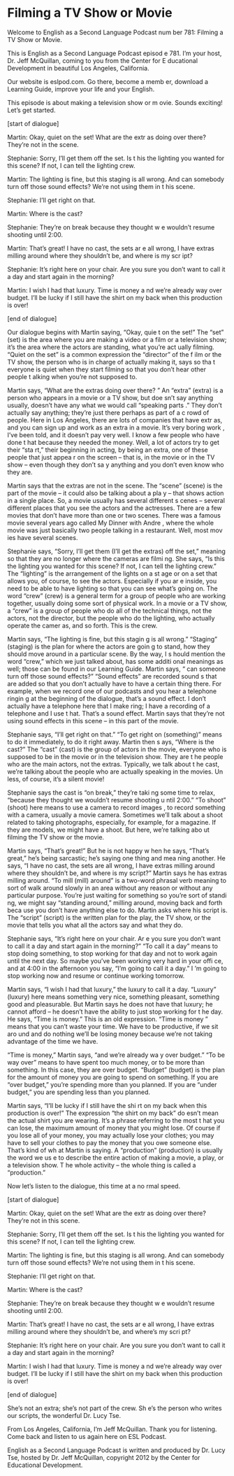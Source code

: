 # Filming a TV Show or Movie

Welcome to English as a Second Language Podcast num ber 781: Filming a TV Show or Movie.   

This is English as a Second Language Podcast episod e 781.  I’m your host, Dr. Jeff McQuillan, coming to you from the Center for E ducational Development in beautiful Los Angeles, California. 

Our website is eslpod.com.  Go there, become a memb er, download a Learning Guide, improve your life and your English. 

This episode is about making a television show or m ovie.  Sounds exciting!  Let’s get started. 

[start of dialogue] 

Martin:  Okay, quiet on the set!  What are the extr as doing over there?  They’re not in the scene. 

Stephanie:  Sorry, I’ll get them off the set.  Is t his the lighting you wanted for this scene?  If not, I can tell the lighting crew. 

Martin:  The lighting is fine, but this staging is all wrong.  And can somebody turn off those sound effects?  We’re not using them in t his scene. 

Stephanie:  I’ll get right on that.   

Martin:  Where is the cast?   

Stephanie:  They’re on break because they thought w e wouldn’t resume shooting until 2:00. 

Martin:  That’s great!  I have no cast, the sets ar e all wrong, I have extras milling around where they shouldn’t be, and where is my scr ipt? 

Stephanie:  It’s right here on your chair.  Are you  sure you don’t want to call it a day and start again in the morning? 

Martin:  I wish I had that luxury.  Time is money a nd we’re already way over budget.  I’ll be lucky if I still have the shirt on  my back when this production is over!  

 [end of dialogue] 

Our dialogue begins with Martin saying, “Okay, quie t on the set!”  The “set” (set) is the area where you are making a video or a film or a television show; it’s the area where the actors are standing, what you’re act ually filming.  “Quiet on the set” is a common expression the “director” of the f ilm or the TV show, the person who is in charge of actually making it, says so tha t everyone is quiet when they start filming so that you don’t hear other people t alking when you’re not supposed to.   

Martin says, “What are the extras doing over there? ”  An “extra” (extra) is a person who appears in a movie or a TV show, but doe sn’t say anything usually, doesn’t have any what we would call “speaking parts .”  They don’t actually say anything; they’re just there perhaps as part of a c rowd of people.  Here in Los Angeles, there are lots of companies that have extr as, and you can sign up and work as an extra in a movie.  It’s very boring work , I’ve been told, and it doesn’t pay very well.  I know a few people who have done t hat because they needed the money.  Well, a lot of actors try to get their “sta rt,” their beginning in acting, by being an extra, one of these people that just appea r on the screen – that is, in the movie or in the TV show – even though they don’t sa y anything and you don’t even know who they are.   

Martin says that the extras are not in the scene.  The “scene” (scene) is the part of the movie – it could also be talking about a pla y – that shows action in a single place.  So, a movie usually has several different s cenes – several different places that you see the actors and the actresses.  There are a few movies that don’t have more than one or two scenes.  There was a famous movie several years ago called My Dinner with Andre , where the whole movie was just basically two people talking in a restaurant.  Well, most mov ies have several scenes. 

Stephanie says, “Sorry, I’ll get them (I’ll get the  extras) off the set,” meaning so that they are no longer where the cameras are filmi ng.  She says, “Is this the lighting you wanted for this scene?  If not, I can tell the lighting crew.”  The “lighting” is the arrangement of the lights on a st age or on a set that allows you, of course, to see the actors.  Especially if you ar e inside, you need to be able to have lighting so that you can see what’s going on.  The word “crew” (crew) is a general term for a group of people who are working together, usually doing some sort of physical work.  In a movie or a TV show, a “crew” is a group of people who do all of the technical things, not the actors,  not the director, but the people who do the lighting, who actually operate the camer as, and so forth.  This is the crew.  

 Martin says, “The lighting is fine, but this stagin g is all wrong.”  “Staging” (staging) is the plan for where the actors are goin g to stand, how they should move around in a particular scene.  By the way, I s hould mention the word “crew,” which we just talked about, has some additi onal meanings as well; those can be found in our Learning Guide.  Martin says, “ can someone turn off those sound effects?”  “Sound effects” are recorded sound s that are added so that you don’t actually have to have a certain thing there.  For example, when we record one of our podcasts and you hear a telephone ringin g at the beginning of the dialogue, that’s a sound effect.  I don’t actually have a telephone here that I make ring; I have a recording of a telephone and I use t hat.  That’s a sound effect. Martin says that they’re not using sound effects in  this scene – in this part of the movie. 

Stephanie says, “I’ll get right on that.”  “To get right on (something)” means to do it immediately, to do it right away.  Martin then s ays, “Where is the cast?”  The “cast” (cast) is the group of actors in the movie, everyone who is supposed to be in the movie or in the television show.  They are t he people who are the main actors, not the extras.  Typically, we talk about t he cast, we’re talking about the people who are actually speaking in the movies.  Un less, of course, it’s a silent movie!   

Stephanie says the cast is “on break,” they’re taki ng some time to relax, “because they thought we wouldn’t resume shooting u ntil 2:00.”  “To shoot” (shoot) here means to use a camera to record images , to record something with a camera, usually a movie camera.  Sometimes we’ll talk about a shoot related to taking photographs, especially, for example, for a magazine.  If they are models, we might have a shoot.  But here, we’re talking abo ut filming the TV show or the movie. 

Martin says, “That’s great!”  But he is not happy w hen he says, “That’s great,” he’s being sarcastic; he’s saying one thing and mea ning another.  He says, “I have no cast, the sets are all wrong, I have extras  milling around where they shouldn’t be, and where is my script?”  Martin says  he has extras milling around. “To mill (mill) around” is a two-word phrasal verb meaning to sort of walk around slowly in an area without any reason or without any  particular purpose.  You’re just waiting for something so you’re sort of standi ng, we might say “standing around,” milling around, moving back and forth beca use you don’t have anything else to do.  Martin asks where his script is.  The “script” (script) is the written plan for the play, the TV show, or the movie that tells you what all the actors say and what they do. 

Stephanie says, “It’s right here on your chair.  Ar e you sure you don’t want to call it a day and start again in the morning?”  “To call  it a day” means to stop doing something, to stop working for that day and not to work again until the next day. So maybe you’ve been working very hard in your offi ce, and at 4:00 in the afternoon you say, “I’m going to call it a day.”  I ’m going to stop working now and resume or continue working tomorrow. 

Martin says, “I wish I had that luxury,” the luxury  to call it a day.  “Luxury” (luxury) here means something very nice, something pleasant,  something good and pleasurable.  But Martin says he does not have that  luxury; he cannot afford – he doesn’t have the ability to just stop working for t he day.  He says, “Time is money.”  This is an old expression.  “Time is money ” means that you can’t waste your time.  We have to be productive, if we sit aro und and do nothing we’ll be losing money because we’re not taking advantage of the time we have.   

“Time is money,” Martin says, “and we’re already wa y over budget.”  “To be way over” means to have spent too much money, or to be more than something.  In this case, they are over budget.  “Budget” (budget)  is the plan for the amount of money you are going to spend on something.  If you are “over budget,” you’re spending more than you planned.  If you are “under budget,” you are spending less than you planned.   

Martin says, “I’ll be lucky if I still have the shi rt on my back when this production is over!”  The expression “the shirt on my back” do esn’t mean the actual shirt you are wearing.  It’s a phrase referring to the most t hat you can lose, the maximum amount of money that you might lose.  Of course if you lose all of your money, you may actually lose your clothes; you may have to  sell your clothes to pay the money that you owe someone else.  That’s kind of wh at Martin is saying.  A “production” (production) is usually the word we us e to describe the entire action of making a movie, a play, or a television show.  T he whole activity – the whole thing is called a “production.” 

Now let’s listen to the dialogue, this time at a no rmal speed. 

[start of dialogue] 

Martin:  Okay, quiet on the set!  What are the extr as doing over there?  They’re not in this scene. 

Stephanie:  Sorry, I’ll get them off the set.  Is t his the lighting you wanted for this scene?  If not, I can tell the lighting crew. 

Martin:  The lighting is fine, but this staging is all wrong.  And can somebody turn off those sound effects?  We’re not using them in t his scene. 

Stephanie:  I’ll get right on that.   

Martin:  Where is the cast?   

Stephanie:  They’re on break because they thought w e wouldn’t resume shooting until 2:00. 

Martin:  That’s great!  I have no cast, the sets ar e all wrong, I have extras milling around where they shouldn’t be, and where’s my scri pt? 

Stephanie:  It’s right here on your chair.  Are you  sure you don’t want to call it a day and start again in the morning? 

Martin:  I wish I had that luxury.  Time is money a nd we’re already way over budget.  I’ll be lucky if I still have the shirt on  my back when this production is over! 

[end of dialogue] 

She’s not an extra; she’s not part of the crew.  Sh e’s the person who writes our scripts, the wonderful Dr. Lucy Tse.   

From Los Angeles, California, I’m Jeff McQuillan.  Thank you for listening.  Come back and listen to us again here on ESL Podcast. 

English as a Second Language Podcast is written and  produced by Dr. Lucy Tse, hosted by Dr. Jeff McQuillan, copyright 2012 by the  Center for Educational Development.

